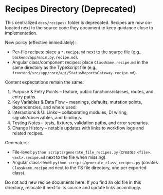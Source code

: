# Recipes Directory (Deprecated)

This centralized `docs/recipes/` folder is deprecated. Recipes are now co-located next to the source code they document to keep guidance close to implementation.

New policy (effective immediately):
- Per-file recipes: place a `*.recipe.md` next to the source file (e.g., `backend/app/main.py.recipe.md`).
- Angular class/component recipes: place `ClassName.recipe.md` in the same directory as the TypeScript file (e.g., `frontend/src/app/core/api/StatusReportsGateway.recipe.md`).

Content expectations remain the same:
1. Purpose & Entry Points – feature, public functions/classes, routes, and entry paths.
2. Key Variables & Data Flow – meanings, defaults, mutation points, dependencies, and where used.
3. Interactions & UI Links – collaborating modules, DI wiring, signals/observables, and bindings.
4. Testing Notes – tests, fixtures, validation paths, and error scenarios.
5. Change History – notable updates with links to workflow logs and related recipes.

Generators:
- File-level: `python scripts/generate_file_recipes.py` (creates `<file>.<ext>.recipe.md` next to the file when missing).
- Angular class-level: `python scripts/generate_class_recipes.py` (creates `ClassName.recipe.md` next to the TS file directory, one per exported class).

Do not add new recipe documents here. If you find an old file in this directory, relocate it next to its source and update links accordingly.
